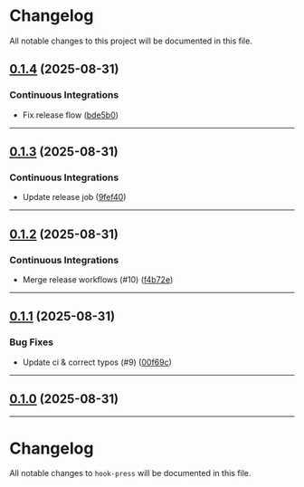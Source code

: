 <!--- BEGIN HEADER -->
# Changelog

All notable changes to this project will be documented in this file.
<!--- END HEADER -->

## [0.1.4](https://github.com/teofanis/hookpress/compare/v0.1.3...v0.1.4) (2025-08-31)

### Continuous Integrations

* Fix release flow ([bde5b0](https://github.com/teofanis/hookpress/commit/bde5b0b14c68cdaae9b261d355e37a6ac1626b60))


---

## [0.1.3](https://github.com/teofanis/hookpress/compare/v0.1.2...v0.1.3) (2025-08-31)

### Continuous Integrations

* Update release job ([9fef40](https://github.com/teofanis/hookpress/commit/9fef407542a5f5df6881468d01bf31412bc2f228))


---

## [0.1.2](https://github.com/teofanis/hookpress/compare/v0.1.1...v0.1.2) (2025-08-31)

### Continuous Integrations

* Merge release workflows (#10) ([f4b72e](https://github.com/teofanis/hookpress/commit/f4b72e356d23410e1e6ac8948eeeb138b6180b4c))


---

## [0.1.1](https://github.com/teofanis/hookpress/compare/v0.1.0...v0.1.1) (2025-08-31)

### Bug Fixes

* Update ci & correct typos (#9) ([00f69c](https://github.com/teofanis/hookpress/commit/00f69c0d830b29fadd4e005dff626944a1350dce))


---

## [0.1.0](https://github.com/teofanis/hookpress/compare/0.0.0...v0.1.0) (2025-08-31)


---

# Changelog

All notable changes to `hook-press` will be documented in this file.
